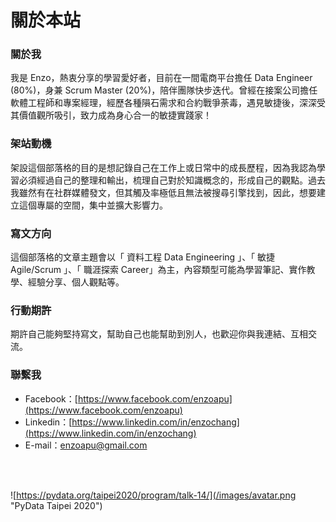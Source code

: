 # 關於本站


<!-- {{< style "img { height: 1.25rem; }" >}}
[![GitHub release (latest by date)](https://img.shields.io/github/v/release/dillonzq/LoveIt?style=flat-square)](https://github.com/dillonzq/LoveIt/releases)
[![Hugo](https://img.shields.io/badge/Hugo-%5E0.62.0-ff4088?style=flat-square&logo=hugo)](https://gohugo.io/)
[![License](https://img.shields.io/github/license/dillonzq/LoveIt?style=flat-square)](https://github.com/dillonzq/LoveIt/blob/master/LICENSE)
[![GitHub stars](https://img.shields.io/github/stars/dillonzq/LoveIt?style=social)](https://github.com/dillonzq/LoveIt)
[![GitHub forks](https://img.shields.io/github/forks/dillonzq/LoveIt?style=social)](https://github.com/dillonzq/LoveIt/fork)
{{< /style >}} -->

<!-- > [:(far fa-kiss-wink-heart fa-fw): LoveIt](https://github.com/dillonzq/LoveIt) 是一个由 [Dillon](https://dillonzq.com) 开发的**简洁**、**优雅**且**高效**的 [Hugo](https://gohugo.io/) 博客主题。
>
> 它的原型基于 [LeaveIt 主题](https://github.com/liuzc/LeaveIt) 和 [KeepIt 主题](https://github.com/Fastbyte01/KeepIt)。 -->


### 關於我

我是 Enzo，熱衷分享的學習愛好者，目前在一間電商平台擔任 Data Engineer (80%)，身兼 Scrum Master (20%)，陪伴團隊快步迭代。曾經在接案公司擔任軟體工程師和專案經理，經歷各種隕石需求和合約戰爭荼毒，遇見敏捷後，深深受其價值觀所吸引，致力成為身心合一的敏捷實踐家！

### 架站動機

架設這個部落格的目的是想記錄自己在工作上或日常中的成長歷程，因為我認為學習必須經過自己的整理和輸出，梳理自己對於知識概念的，形成自己的觀點。過去我雖然有在社群媒體發文，但其觸及率極低且無法被搜尋引擎找到，因此，想要建立這個專屬的空間，集中並擴大影響力。

### 寫文方向

這個部落格的文章主題會以「 資料工程 Data Engineering 」、「 敏捷 Agile/Scrum 」、「 職涯探索 Career」為主，內容類型可能為學習筆記、實作教學、經驗分享、個人觀點等。

### 行動期許

期許自己能夠堅持寫文，幫助自己也能幫助到別人，也歡迎你與我連結、互相交流。

### 聯繫我

* Facebook：[https://www.facebook.com/enzoapu](https://www.facebook.com/enzoapu)
* Linkedin：[https://www.linkedin.com/in/enzochang](https://www.linkedin.com/in/enzochang)
* E-mail：[enzoapu@gmail.com](enzoapu@gmail.com)

<br><br>

![https://pydata.org/taipei2020/program/talk-14/](/images/avatar.png "PyData Taipei 2020")
